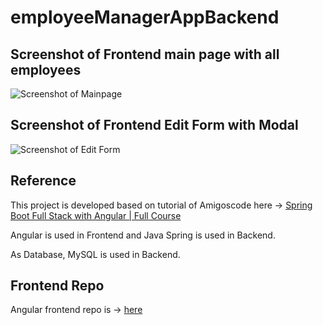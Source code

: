 # employeeManagerAppBackend

## Screenshot of Frontend main page with all employees

![Screenshot of Mainpage](https://user-images.githubusercontent.com/87907988/180889475-994acf35-5fef-43c4-8cb9-c6855d72a182.png)

## Screenshot of Frontend Edit Form with Modal

![Screenshot of Edit Form](https://user-images.githubusercontent.com/87907988/180889941-234b74a3-ba1a-40f4-aadb-e21493c55435.png)

## Reference

This project is developed based on tutorial of Amigoscode here -> [Spring Boot Full Stack with Angular | Full Course](https://www.youtube.com/watch?v=Gx4iBLKLVHk)

Angular is used in Frontend and Java Spring is used in Backend.

As Database, MySQL is used in Backend.

## Frontend Repo

Angular frontend repo is -> [here](https://github.com/omerjava/employeeManagerApp)
